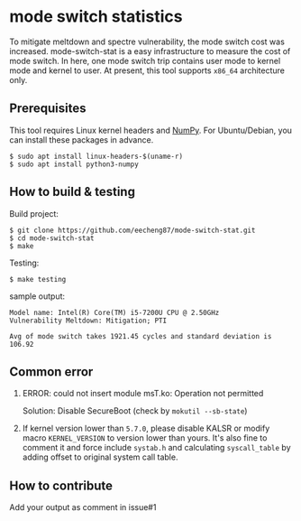# mode switch statistics
To mitigate meltdown and spectre vulnerability, the mode switch cost was increased. mode-switch-stat is a easy infrastructure to measure the cost of mode switch. In here, one mode switch trip contains user mode to kernel mode and kernel to user. At present, this tool supports `x86_64` architecture only.

## Prerequisites

This tool requires Linux kernel headers and [NumPy](https://numpy.org/).
For Ubuntu/Debian, you can install these packages in advance.
```shell
$ sudo apt install linux-headers-$(uname-r)
$ sudo apt install python3-numpy
```

## How to build & testing

Build project:
```shell
$ git clone https://github.com/eecheng87/mode-switch-stat.git
$ cd mode-switch-stat
$ make
```
Testing:
```
$ make testing
```
sample output:
```
Model name: Intel(R) Core(TM) i5-7200U CPU @ 2.50GHz
Vulnerability Meltdown: Mitigation; PTI

Avg of mode switch takes 1921.45 cycles and standard deviation is 106.92
```

## Common error
1. ERROR: could not insert module msT.ko: Operation not permitted

    Solution: Disable SecureBoot (check by `mokutil --sb-state`)

2. If kernel version lower than `5.7.0`, please disable KALSR or modify macro `KERNEL_VERSION` to version lower than yours. It's also fine to comment it and force include `systab.h` and calculating `syscall_table`  by adding offset to original system call table.


## How to contribute
Add your output as comment in issue#1
